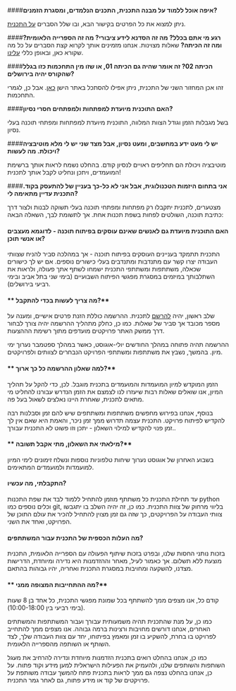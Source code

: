 ####**איפה אוכל ללמוד על מבנה התכנית, התכנים הנלמדים, ומסגרת הזמנים?**

ניתן למצוא את כל הפרטים בקישור הבא, ובו שלל הסברים [על התכנית](/program "איך זה עובד?").


####**רגע מי אתם בכלל? מה זה הסדנא לידע ציבורי? מה זה הספרייה הלאומית? ומה זה הכיתה?**
שאלות מצוינות. אנחנו מזמינים אותך לקרוא קצת הסברים על כל מה שקורא כאן, ובאופן כללי [עלינו](/about).

####**הכיתה 02? זה אומר שהיה גם הכיתה 01, או שזו מין התחכמות כזו בגלל שהקורס יהיה בירושלים?**

זהו אכן המחזור השני של התכנית, ניתן אפילו להסתכל באתר הישן [כאן](http://hackita01.hasadna.org.il). אבל כן, לגמרי התחכמות.

####**האם התוכנית מיועדת למפתחות ולמפתחים חסרי נסיון?**

בשל מגבלות הזמן וגודל הצוות המלווה, התוכנית מיועדת למפתחות ומפתחי תוכנה בעלי נסיון.


####**יש לי מעט ידע במחשבים, ומעט נסיון, אבל מצד שני יש לי מלא מוטיבציה ויכולת. מה לעשות?**

מוטיבציה ויכולת הם תחליפים ראויים לנסיון קודם.
בהחלט נשמח לראות אותך ברשימת המועמדים, ויתכן ונחליט לקבל אותך לתכנית!


####**אני בתחום היזמות הטכנולוגית, אבל אני לא כל-כך בעניין של להתעסק בקוד. התכנית עדיין מתאימה לי?**

מצטערים, לתכנית יתקבלו רק מפתחות ומפתחי תוכנה בעלי תשוקה לבנות ולצור דרך כתיבת תוכנה, השולטים לפחות בשפת תכנות אחת. אך לתשומת לבך, השאלה הבאה:


#### **האם התוכנית מיועדת גם לאנשים שאינם עוסקים בפיתוח תוכנה - לדוגמא מעצבים או אנשי תוכן?**

התכנית תתמקד בעניינים העוסקים בפיתוח תוכנה - אך במהלכה סביר להניח שצוותי העבודה יצרו קשר עם מתנדבות ומתנדבים בעלי כישורים נוספים. אם יש לך כישורים שכאלה, משתתפות ומשתתפי התכנית ישמחו לשתף אתך פעולה, ולראות את השתלבותך במיזמים במסגרת מפגשי הפיתוח השבועיים (בימי שני בתל אביב ובימי רביעי בירושלים).



#### ** מה צריך לעשות בכדי להתקבל?**

שלב ראשון, יהיה  [להרשם](/sa "Registration") לתכנית.
ההרשמה כוללת הזנת פרטים אישיים, ומענה על מספר מכובד אך סביר של שאלות.
כמו כן, כחלק מתהליך ההרשמה יהיה צורך לבחור דרך ממשק האתר פרויקטים מועדפים מתוך רשימת הההצעות.

ההרשמה תהיה פתוחה במהלך החודשים יולי-אוגוסט, כאשר במהלך ספטמבר נערוך ימי מיון.
בהמשך, נשבץ את משתתפות ומשתתפי הפרויקט הנבחרים לצוותים ולפרויקטים.

#### ** למה שאלון ההרשמה כל כך ארוך?**

הזמן המוקדש למיון המועמדות והמועמדים בתכנית מוגבל. לכן, כדי להקל על תהליך המיון, אנו שואלים שאלות רבות שיעזרו לנו לצמצם את הזמן הנדרש עבורנו להחליט מי מתאים לתכנית, שאחרת היינו נאלצים לשאול בעל פה.

בנוסף, אנחנו בפירוש מחפשים משתתפות ומשתתפים שיש להם זמן וסבלנות רבה להקדיש לפיתוח פרויקט. התכנית עצמה תדרוש ממך זמן ניכר, והאמת היא שאם אין לך זמן פנוי להקדיש למילוי השאלון - יתכן וזו פשוט לא התכנית עבורך..

#### ** מילאתי את השאלון, מתי אקבל תשובה?**

בשבוע האחרון של אוגוסט נערוך שיחות טלפוניות נוספות ונשלח זימונים לימי המיון למועמדות ולמועמדים המתאימים.


#### **התקבלתי, מה עכשיו?**

עד תחילת התכנית כל משתתף מוזמן להתחיל ללמוד לבד את שפת התכנות python וכלים נוספים כמו git, בליווי מרחוק של צוות התכנית.
כמו כן, זה יהיה השלב בו יתגבשו צוותי העבודה על הפרויקטים, כך שזה גם זמן מצוין להתחיל להכיר את עולם התוכן של הפרויקט, ואחד את השני.

#### **מה העלות הכספית של התכנית עבור המשתתפים?**

בזכות נותני החסות שלנו, ובפרט בזכות שיתוף הפעולה עם הספרייה הלאומית, התכנית מוצעת ללא תשלום. אך כאמור לעיל, מאחר וההזדמנות היא נדירה ומיוחדת, הדרישות מצדנו, להשקעה ומחויבות במסגרת התכנית ואחריה, יהיו גבוהות בהתאם.

#### ** מה ההתחייבות המצופה ממני?**

קודם כל, אנו מצפים ממך להשתתף בכל שמונת מפגשי התכנית, כל אחד בן 8 שעות (בימי רביעי בין 10:00-18:00).

כמו כן, על מנת שהתכנית תהיה משמעותית עבורך ועבור המשתתפות והמשתתים האחרים, אנחנו דורשים מחויבות ורצינות ברמה גבוהה. אנו מצפים ממך להתחייב לפרויקט בו בחרת, להשקיע בו זמן ומאמץ בפיתוחו, יחד עם צוות העבודה שלך, לצד השותף או השותפה מהספרייה הלאומית.

כמו כן, אנחנו בהחלט רואים בתכנית הזדמנות מיוחדת ונדירה להרחיב את מעגל השותפות והשותפים שלנו, ולהעמיק את הפעילות הישראלית למען מידע וקוד פתוח. על כן, אנחנו בהחלט נצפה גם ממך לראות בתכנית פתח להמשך עבודה משותפת על פרויקטים של קוד או מידע פתוח, גם לאחר גמר התכנית.



